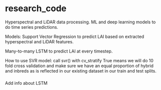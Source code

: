 # research_code
Hyperspectral and LiDAR data processing. ML and deep learning models to do time series predictions. 

Models:
Support Vector Regression to predict LAI based on extracted hyperspectral and LiDAR features.

Many-to-many LSTM to predict LAI at every timestep. 

How to use SVR model:
call svr() with cv_stratify True means we will do 10 fold cross validation and make sure we have an equal proportion of hybrid and inbreds as is reflected in our existing dataset in our train and test splits.

### 
Add info about LSTM
